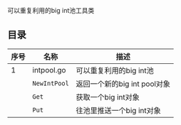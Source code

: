 可以重复利用的big int池工具类

## 目录
 序号 | 名称 | 描述 
---|---|---
 1 | intpool.go | 可以重复利用的big int池
 &nbsp; | `NewIntPool` | 返回一个新的big int pool对象
 &nbsp; | `Get` | 获取一个big int对象
 &nbsp; | `Put` | 往池里推送一个big int对象
 
